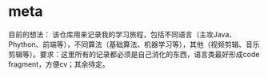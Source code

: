 # meta
目前的想法：
该仓库用来记录我的学习旅程，包括不同语言（主攻Java、Phython、前端等），不同算法（基础算法、机器学习等），其他（视频剪辑、音乐剪辑等）。要求：这里所有的记录都必须是自己消化的东西，语言类最好形成code fragment，方便cv；其余待定。
    
    
